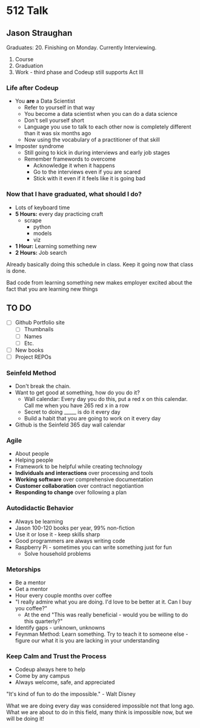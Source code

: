 # 512 Talk

## Jason Straughan

Graduates: 20. Finishing on Monday. Currently Interviewing.

1. Course
2. Graduation
3. Work - third phase and Codeup still supports Act III

### Life after Codeup

- You **are** a Data Scientist
  - Refer to yourself in that way
  - You become a data scientist when you can do a data science
  - Don't sell yourself short
  - Language you use to talk to each other now is completely different than it was six months ago
  - Now using the vocabulary of a practitioner of that skill
- Imposter syndrome
  - Still going to kick in during interviews and early job stages
  - Remember framewords to overcome
    - Acknowledge it when it happens
    - Go to the interviews even if you are scared
    - Stick with it even if it feels like it is going bad

### Now that I have graduated, what should I do?

- Lots of keyboard time
- **5 Hours:** every day practicing craft
  - scrape
    - python
    - models
    - viz
- **1 Hour:** Learning something new
- **2 Hours:** Job search

Already basically doing this schedule in class. Keep it going now that class is done.

Bad code from learning something new makes employer excited about the fact that you are learning new things

## TO DO

- [ ] Github Portfolio site
  - [ ] Thumbnails
  - [ ] Names
  - [ ] Etc.
- [ ] New books
- [ ] Project REPOs

### Seinfeld Method

- Don't break the chain.
- Want to get good at something, how do you do it?
  - Wall calendar: Every day you do this, put a red x on this calendar. Call me when you have 265 red x in a row
  - Secret to doing _____ is do it every day
  - Build a habit that you are going to work on it every day
- Github is the Seinfeld 365 day wall calendar

### Agile

- About people
- Helping people
- Framework to be helpful while creating technology
- **Individuals and interactions** over processing and tools
- **Working software** over comprehensive documentation
- **Customer collaboration** over contract negotiantion
- **Responding to change** over following a plan

### Autodidactic Behavior

- Always be learning
- Jason 100-120 books per year, 99% non-fiction
- Use it or lose it - keep skills sharp
- Good programmers are always writing code
- Raspberry Pi - sometimes you can write something just for fun
  - Solve household problems

### Metorships

- Be a mentor
- Get a mentor
- Hour every couple months over coffee
- "I really admire what you are doing. I'd love to be better at it. Can I buy you coffee?"
  - At the end "This was really beneficial - would you be willing to do this quarterly?"
- Identify gaps - unknown, unknowns
- Feynman Method: Learn something. Try to teach it to someone else - figure our what it is you are lacking in your understanding

### Keep Calm and Trust the Process

- Codeup always here to help
- Come by any campus
- Always welcome, safe, and appreciated

"It's kind of fun to do the impossible." - Walt Disney

What we are doing every day was considered impossible not that long ago. What we are about to do in this field, many think is impossible now, but we will be doing it!

